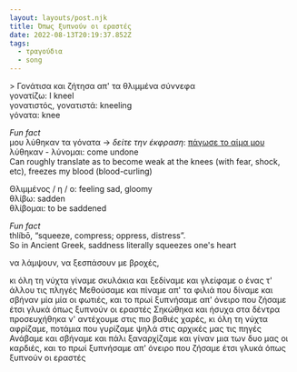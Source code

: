 ```yaml
---
layout: layouts/post.njk
title: Όπως ξυπνούν οι εραστές
date: 2022-08-13T20:19:37.852Z
tags:
  - τραγούδια
  - song
---
```

\> Γονάτισα και ζήτησα απ' τα θλιμμένα σύννεφα
\
γονατίζω: I kneel\
γονατιστός, γονατιστά: kneeling\
γόνατα: knee

*Fun fact*\
μου λύθηκαν τα γόνατα → *δείτε την έκφραση*: [πάγωσε το αίμα μου](https://el.wiktionary.org/wiki/%CF%80%CE%AC%CE%B3%CF%89%CF%83%CE%B5_%CF%84%CE%BF_%CE%B1%CE%AF%CE%BC%CE%B1_%CE%BC%CE%BF%CF%85 "πάγωσε το αίμα μου")\
λύθηκαν - λύνομαι: come undone \
Can roughly translate as to become weak at the knees (with fear, shock, etc), freezes my blood (blood-curling)

Θλιμμένος / η / ο: feeling sad, gloomy\
θλίβω: sadden\
θλίβομαι: to be saddened

*Fun fact*\
thlíbō, “squeeze, compress; oppress, distress”.\
So in Ancient Greek, saddness literally squeezes one's heart

να λάμψουν, να ξεσπάσουν με βροχές,

κι όλη τη νύχτα γίναμε σκυλάκια και ξεδίναμε
και γλείφαμε ο ένας τ' άλλου τις πληγές
Μεθούσαμε και πίναμε απ' τα φιλιά που δίναμε
και σβήναν μία μία οι φωτιές,
και το πρωί ξυπνήσαμε απ' όνειρο που ζήσαμε
έτσι γλυκά όπως ξυπνούν οι εραστές
Σηκώθηκα και ήσυχα στα δέντρα προσευχήθηκα
ν' αντέχουμε στις πιο βαθιές χαρές,
κι όλη τη νύχτα αφρίζαμε, ποτάμια που γυρίζαμε
ψηλά στις αρχικές μας τις πηγές
Ανάβαμε και σβήναμε και πάλι ξαναρχίζαμε
και γίναν μια των δυο μας οι καρδιές,
και το πρωί ξυπνήσαμε απ' όνειρο που ζήσαμε
έτσι γλυκά όπως ξυπνούν οι εραστές